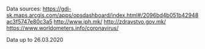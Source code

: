 Data sources:
https://gdi-sk.maps.arcgis.com/apps/opsdashboard/index.html#/2096bd4b051b42948ac3f5747e80c3a5
http://www.iph.mk/
http://zdravstvo.gov.mk/
https://www.worldometers.info/coronavirus/

Data up to 26.03.2020


